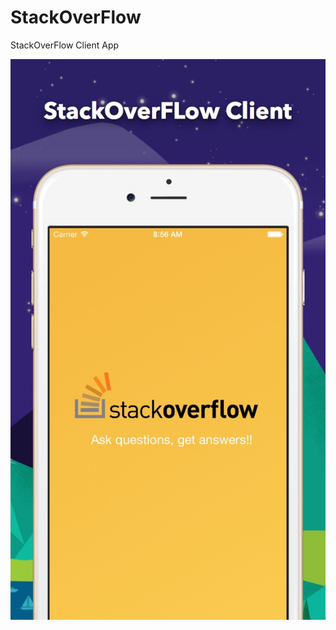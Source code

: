 # StackOverFlow
StackOverFlow Client App

![alt tag](https://github.com/amannayak0007/StackOverFlow-master/blob/master/4.7-Inch-1.jpg)


